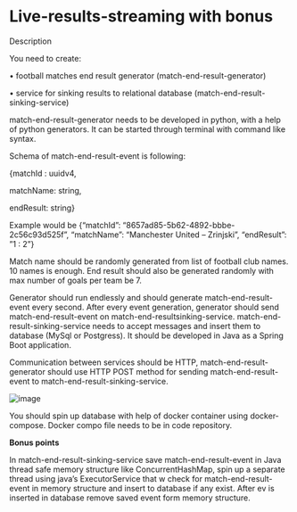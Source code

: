 # Live-results-streaming with bonus

Description

You need to create:

• football matches end result generator (match-end-result-generator)

• service for sinking results to relational database (match-end-result-sinking-service)

match-end-result-generator needs to be developed in python, with a help of python generators.
It can be started through terminal with command like syntax.

Schema of match-end-result-event is following:

{matchId : uuidv4,

matchName: string,

endResult: string}

Example would be {“matchId”: “8657ad85-5b62-4892-bbbe-2c56c93d525f”,
“matchName”: “Manchester United – Zrinjski”, “endResult”: ”1 : 2”}

Match name should be randomly generated from list of football club names. 10 names is enough.
End result should also be generated randomly with max number of goals per team be 7.

Generator should run endlessly and should generate match-end-result-event every second.
After every event generation, generator should send match-end-result-event on match-end-resultsinking-service.
match-end-result-sinking-service needs to accept messages and insert them to database (MySql or
Postgress). It should be developed in Java as a Spring Boot application.

Communication between services should be HTTP, match-end-result-generator should use HTTP
POST method for sending match-end-result-event to match-end-result-sinking-service.


![image](https://user-images.githubusercontent.com/58112131/120935804-cdb63880-c704-11eb-9bd6-c5fae7917ad3.png)


You should spin up database with help of docker container using docker-compose. Docker compo
file needs to be in code repository.


**Bonus points**

In match-end-result-sinking-service save match-end-result-event in Java thread safe memory
structure like ConcurrentHashMap, spin up a separate thread using java’s ExecutorService that w
check for match-end-result-event in memory structure and insert to database if any exist. After ev
is inserted in database remove saved event form memory structure.

